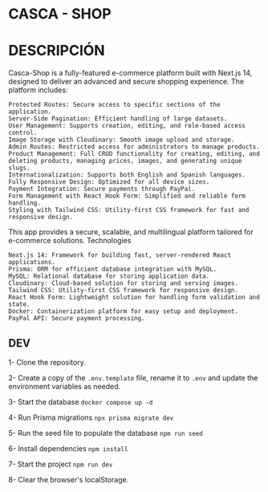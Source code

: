 # CASCA - SHOP
# DESCRIPCIÓN

Casca-Shop is a fully-featured e-commerce platform built with Next.js 14, designed to deliver an advanced and secure shopping experience. The platform includes:

    Protected Routes: Secure access to specific sections of the application.
    Server-Side Pagination: Efficient handling of large datasets.
    User Management: Supports creation, editing, and role-based access control.
    Image Storage with Cloudinary: Smooth image upload and storage.
    Admin Routes: Restricted access for administrators to manage products.
    Product Management: Full CRUD functionality for creating, editing, and deleting products, managing prices, images, and generating unique slugs.
    Internationalization: Supports both English and Spanish languages.
    Fully Responsive Design: Optimized for all device sizes.
    Payment Integration: Secure payments through PayPal.
    Form Management with React Hook Form: Simplified and reliable form handling.
    Styling with Tailwind CSS: Utility-first CSS framework for fast and responsive design.

This app provides a secure, scalable, and multilingual platform tailored for e-commerce solutions.
Technologies

    Next.js 14: Framework for building fast, server-rendered React applications.
    Prisma: ORM for efficient database integration with MySQL.
    MySQL: Relational database for storing application data.
    Cloudinary: Cloud-based solution for storing and serving images.
    Tailwind CSS: Utility-first CSS framework for responsive design.
    React Hook Form: Lightweight solution for handling form validation and state.
    Docker: Containerization platform for easy setup and deployment.
    PayPal API: Secure payment processing.


## DEV
1- Clone the repository.

2- Create a copy of the
```.env.template```
file, rename it to
```.env```
and update the environment variables as needed.

3- Start the database
```docker compose up -d```

4- Run Prisma migrations
```npx prisma migrate dev```

5- Run the seed file to populate the database
```npm run seed```

6- Install dependencies 
```npm install```

7- Start the project
```npm run dev```

8- Clear the browser's localStorage.
